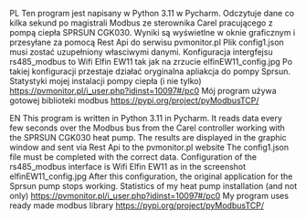 PL 
Ten program jest napisany w Python 3.11 w Pycharm. 
Odczytuje dane  co kilka sekund po magistrali Modbus ze sterownika Carel pracującego z pompą ciepła SPRSUN CGK030.
Wyniki są wyświetlne w oknie graficznym i przesyłane za pomocą Rest Api do serwisu  pvmonitor.pl
Plik  config1.json musi zostać uzupełniony własciwymi danymi.
Konfiguracja intergfejsu rs485_modbus to Wifi Elfin EW11 tak jak na zrzucie elfinEW11_config.jpg
Po takiej konfiguracji przestaje działać oryginalna apliakcja do pompy Sprsun.
Statystyki mojej instalacji pompy ciepła (i nie tylko)  https://pvmonitor.pl/i_user.php?idinst=10097#/pc0
Mój program używa gotowej biblioteki modbus https://pypi.org/project/pyModbusTCP/


EN
This program is written in Python 3.11 in Pycharm.
It reads data every few seconds over the Modbus bus from the Carel controller working with the SPRSUN CGK030 heat pump.
The results are displayed in the graphic window and sent via Rest Api to the pvmonitor.pl website
The config1.json file must be completed with the correct data.
Configuration of the rs485_modbus interface is Wifi Elfin EW11 as in the screenshot elfinEW11_config.jpg
After this configuration, the original application for the Sprsun pump stops working.
Statistics of my heat pump installation (and not only) https://pvmonitor.pl/i_user.php?idinst=10097#/pc0
My program uses ready made modbus library https://pypi.org/project/pyModbusTCP/
